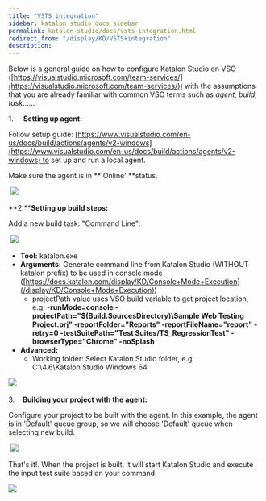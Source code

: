 ```yaml
---
title: "VSTS integration" 
sidebar: katalon_studio_docs_sidebar
permalink: katalon-studio/docs/vsts-integration.html 
redirect_from: "/display/KD/VSTS+integration" 
description: 
---
```

Below is a general guide on how to configure Katalon Studio on VSO ([https://visualstudio.microsoft.com/team-services/](https://visualstudio.microsoft.com/team-services/)) with the assumptions that you are already familiar with common VSO terms such as _agent, build, task_......

1.     **Setting up agent:**

Follow setup guide: [https://www.visualstudio.com/en-us/docs/build/actions/agents/v2-windows](https://www.visualstudio.com/en-us/docs/build/actions/agents/v2-windows) to set up and run a local agent.

Make sure the agent is in **'Online' **status. 

 ![](../../images/katalon-studio/docs/vsts-integration/Untitled.png)

**2.****Setting up build steps:**

Add a new build task: "Command Line":

 ![](../../images/katalon-studio/docs/vsts-integration/2.png)

*   **Tool:** katalon.exe
*   **Arguments:** Generate command line from Katalon Studio (WITHOUT katalon prefix) to be used in console mode ([https://docs.katalon.com/display/KD/Console+Mode+Execution](/display/KD/Console+Mode+Execution))
    *   projectPath value uses VSO build variable to get project location, e.g: -**runMode=console -projectPath="$(Build.SourcesDirectory)\\Sample Web Testing Project.prj" -reportFolder="Reports" -reportFileName="report" -retry=0 -testSuitePath="Test Suites/TS_RegressionTest" -browserType="Chrome" -noSplash**
*   **Advanced:**
    *   Working folder: Select Katalon Studio folder, e.g: C:\\4.6\\Katalon Studio Windows 64

![](../../images/katalon-studio/docs/vsts-integration/3.png) 

3.    **Building your project with the agent:**

Configure your project to be built with the agent. In this example, the agent is in 'Default' queue group, so we will choose 'Default' queue when selecting new build.

 ![](../../images/katalon-studio/docs/vsts-integration/4.png)

That's it!. When the project is built, it will start Katalon Studio and execute the input test suite based on your command.

![](../../images/katalon-studio/docs/vsts-integration/5.png)